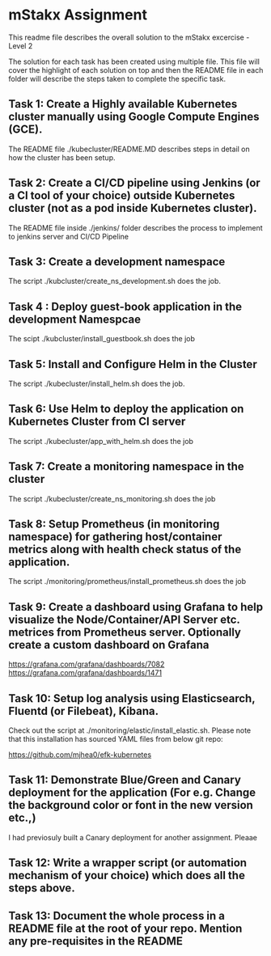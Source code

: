 # mStakx Assignment

This readme file describes the overall solution to the mStakx excercise - Level 2

The solution for each task has been created using multiple file. This file will cover the highlight of each solution on top and then the README file in each folder will describe the steps taken to complete the specific task.

## Task 1: Create a Highly available Kubernetes cluster manually using Google Compute Engines (GCE).

The README file ./kubecluster/README.MD describes steps in detail on how the cluster has been setup.

## Task 2: Create a CI/CD pipeline using Jenkins (or a CI tool of your choice) outside Kubernetes cluster (not as a pod inside Kubernetes cluster).

The README file inside ./jenkins/ folder describes the process to implement to jenkins server and CI/CD Pipeline


## Task 3: Create a development namespace

The script ./kubcluster/create_ns_development.sh does the job.


## Task 4 : Deploy guest-book application in the development Namespcae

The scipt ./kubcluster/install_guestbook.sh does the job

## Task 5: Install and Configure Helm in the Cluster

The script ./kubecluster/install_helm.sh does the job.


## Task 6: Use Helm to deploy the application on Kubernetes Cluster from CI server

The script ./kubecluster/app_with_helm.sh does the job

## Task 7: Create a monitoring namespace in the cluster

The script ./kubecluster/create_ns_monitoring.sh does the job


## Task 8: Setup Prometheus (in monitoring namespace) for gathering host/container metrics along with health check status of the application.

The script ./monitoring/prometheus/install_prometheus.sh does the job


## Task 9: Create a dashboard using Grafana to help visualize the Node/Container/API Server etc. metrices from Prometheus server. Optionally create a custom dashboard on Grafana


https://grafana.com/grafana/dashboards/7082
https://grafana.com/grafana/dashboards/1471


## Task 10: Setup log analysis using Elasticsearch, Fluentd (or Filebeat), Kibana.

Check out the script at ./monitoring/elastic/install_elastic.sh. Please note that this installation has sourced YAML files from below git repo:

https://github.com/mjhea0/efk-kubernetes



## Task 11: Demonstrate Blue/Green and Canary deployment for the application (For e.g. Change the background color or font in the new version etc.,)

 
I had previosuly built a Canary deployment for another assignment. Pleaae



## Task 12: Write a wrapper script (or automation mechanism of your choice) which does all the steps above.





## Task 13: Document the whole process in a README file at the root of your repo. Mention any pre-requisites in the README





